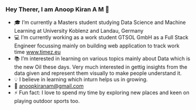 ### Hey Therer, I am Anoop Kiran A M 👋

- :mortar_board: I’m currently a Masters student studying Data Science and Machine Learning at University Koblenz and Landau, Germany 
- :computer: I’m currently working as a work student GTSOL GmbH as a Full Stack Engineer focussing mainly on building web application to track work time www.timez.eu
- :books: I’m interested in learning on various topics mainly about Data which is the new Oil these days. Very much interested in gettig insights from the data given and represent them visually to make people understand it.
- :bulb: I believe in learning which inturn helps us in growing.
- :email: anoopkiranam@gmail.com
- ⚡ Fun fact: I love to spend my time by exploring new places and keen on playing outdoor sports too.


